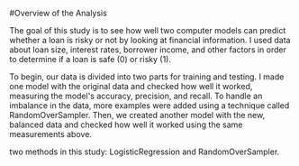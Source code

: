 #Overview of the Analysis

The goal of this study is to see how well two computer models can predict whether a loan is risky or not by looking at financial information. I used data about loan size, interest rates, borrower income, and other factors in order to determine if a loan is safe (0) or risky (1).

To begin, our data is divided into two parts for training and testing. I made one model with the original data and checked how well it worked, measuring the model's accuracy, precision, and recall. To handle an imbalance in the data, more examples were added using a technique called RandomOverSampler. Then, we created another model with the new, balanced data and checked how well it worked using the same measurements above.

 two methods in this study: LogisticRegression and RandomOverSampler.
